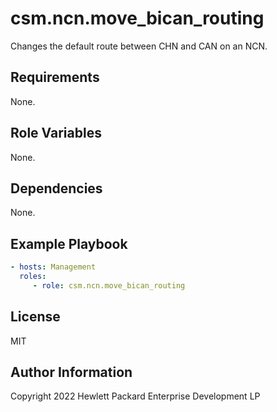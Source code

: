 csm.ncn.move_bican_routing
=========

Changes the default route between CHN and CAN on an NCN.

Requirements
------------

None.

Role Variables
--------------

None.

Dependencies
------------

None.

Example Playbook
----------------

```yaml
- hosts: Management
  roles:
     - role: csm.ncn.move_bican_routing
```

License
-------

MIT

Author Information
------------------

Copyright 2022 Hewlett Packard Enterprise Development LP

